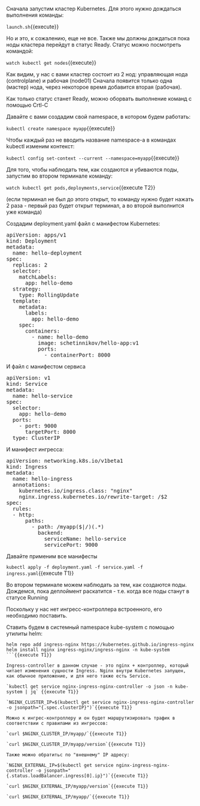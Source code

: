 Сначала запустим кластер Kubernetes. Для этого нужно дождаться выполнения команды:

`launch.sh`{{execute}}

Но и это, к сожалению, еще не все. Также мы должны дождаться пока ноды кластера перейдут в статус Ready. Статус можно посмотреть командой:

`watch kubectl get nodes`{{execute}}

Как видим, у нас с вами кластер состоит из 2 нод: управляющая нода (controlplane) и рабочая (node01)
Сначала появится только одна (мастер) нода, через некоторое время добавится вторая (рабочая). 

Как только статус станет Ready, можно оборвать выполнение команд с помощью Crtl-C

Давайте с вами создадим свой namespace, в котором будем работать:

`kubectl create namespace myapp`{{execute}}

Чтобы каждый раз не вводить название namespace-а в командах kubectl изменим контекст:

`kubectl config set-context --current --namespace=myapp`{{execute}}

Для того, чтобы наблюдать тем, как создаются и убиваются поды, запустим во втором терминале команду:

`watch kubectl get pods,deployments,service`{{execute T2}}

(если терминал не был до этого открыт, то команду нужно будет нажать 2 раза - первый раз будет открыт терминал, а во второй выполнится уже команда)

Создадим deployment.yaml файл с манифестом Kubernetes: 

<pre class="file" data-filename="./deployment.yaml" data-target="replace">
apiVersion: apps/v1
kind: Deployment
metadata:
  name: hello-deployment
spec:
  replicas: 2
  selector:
    matchLabels:
      app: hello-demo
  strategy:
    type: RollingUpdate
  template:
    metadata:
      labels:
        app: hello-demo
    spec:
      containers:
        - name: hello-demo
          image: schetinnikov/hello-app:v1
          ports:
            - containerPort: 8000
</pre>

И файл с манифестом сервиса 

<pre class="file" data-filename="./service.yaml" data-target="replace">
apiVersion: v1
kind: Service
metadata:
  name: hello-service
spec:
  selector:
    app: hello-demo
  ports:
    - port: 9000
      targetPort: 8000
  type: ClusterIP
</pre>

И манифест ингресса:

<pre class="file" data-filename="./ingress.yaml" data-target="replace">
apiVersion: networking.k8s.io/v1beta1
kind: Ingress
metadata:
  name: hello-ingress
  annotations:
    kubernetes.io/ingress.class: "nginx"
    nginx.ingress.kubernetes.io/rewrite-target: /$2
spec:
  rules:
  - http:
      paths:
        - path: /myapp($|/)(.*)
          backend:
            serviceName: hello-service
            servicePort: 9000
</pre>

Давайте применим все манифесты

`kubectl apply -f deployment.yaml -f service.yaml -f ingress.yaml`{{execute T1}}

Во втором терминале можем наблюдать за тем, как создаются поды. 
Дождемся, пока деплоймент раскатится - т.е. когда все поды станут в статусе Running

Поскольку у нас нет ингресс-контроллера встроенного, его необходимо поставить. 

Ставить будем в системный namespace kube-system с помощью утилиты helm:

```
helm repo add ingress-nginx https://kubernetes.github.io/ingress-nginx
helm install nginx ingress-nginx/ingress-nginx -n kube-system
```{{execute T1}}

Ingress-controller в данном случае - это nginx + контроллер, который читает изменения сущности Ingress. Nginx внутри Kubernetes запущен, как обычное приложение, и для него также есть Service.  

`kubectl get service nginx-ingress-nginx-controller -o json -n kube-system | jq` {{execute T1}}

`NGINX_CLUSTER_IP=$(kubectl get service nginx-ingress-nginx-controller -o jsonpath="{.spec.clusterIP}")`{{execute T1}}

Можно к ингрес-контроллеру и он будет маршрутизировать трафик в соответствии с правилами из ингрессов:

`curl $NGINX_CLUSTER_IP/myapp/`{{execute T1}}

`curl $NGINX_CLUSTER_IP/myapp/version`{{execute T1}}

Также можно обратитьс по "внешнему" IP адресу:

`NGINX_EXTERNAL_IP=$(kubectl get service nginx-ingress-nginx-controller -o jsonpath="{.status.loadBalancer.ingress[0].ip}")`{{execute T1}}

`curl $NGINX_EXTERNAL_IP/myapp/version`{{execute T1}}

`curl $NGINX_EXTERNAL_IP/myapp/`{{execute T1}}
